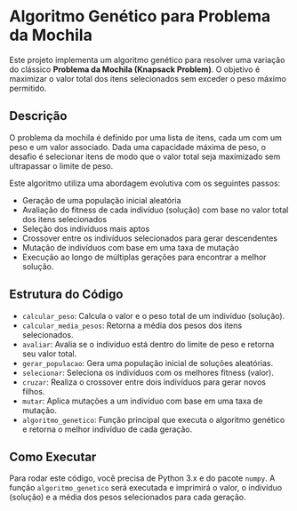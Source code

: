 # Algoritmo Genético para Problema da Mochila

Este projeto implementa um algoritmo genético para resolver uma variação do clássico **Problema da Mochila (Knapsack Problem)**. O objetivo é maximizar o valor total dos itens selecionados sem exceder o peso máximo permitido.

## Descrição

O problema da mochila é definido por uma lista de itens, cada um com um peso e um valor associado. Dada uma capacidade máxima de peso, o desafio é selecionar itens de modo que o valor total seja maximizado sem ultrapassar o limite de peso.

Este algoritmo utiliza uma abordagem evolutiva com os seguintes passos:

- Geração de uma população inicial aleatória
- Avaliação do fitness de cada indivíduo (solução) com base no valor total dos itens selecionados
- Seleção dos indivíduos mais aptos
- Crossover entre os indivíduos selecionados para gerar descendentes
- Mutação de indivíduos com base em uma taxa de mutação
- Execução ao longo de múltiplas gerações para encontrar a melhor solução.

## Estrutura do Código

- `calcular_peso`: Calcula o valor e o peso total de um indivíduo (solução).
- `calcular_media_pesos`: Retorna a média dos pesos dos itens selecionados.
- `avaliar`: Avalia se o indivíduo está dentro do limite de peso e retorna seu valor total.
- `gerar_populacao`: Gera uma população inicial de soluções aleatórias.
- `selecionar`: Seleciona os indivíduos com os melhores fitness (valor).
- `cruzar`: Realiza o crossover entre dois indivíduos para gerar novos filhos.
- `mutar`: Aplica mutações a um indivíduo com base em uma taxa de mutação.
- `algoritmo_genetico`: Função principal que executa o algoritmo genético e retorna o melhor indivíduo de cada geração.

## Como Executar

Para rodar este código, você precisa de Python 3.x e do pacote `numpy`.
A função `algoritmo_genetico` será executada e imprimirá o valor, o indivíduo (solução) e a média dos pesos selecionados para cada geração.
